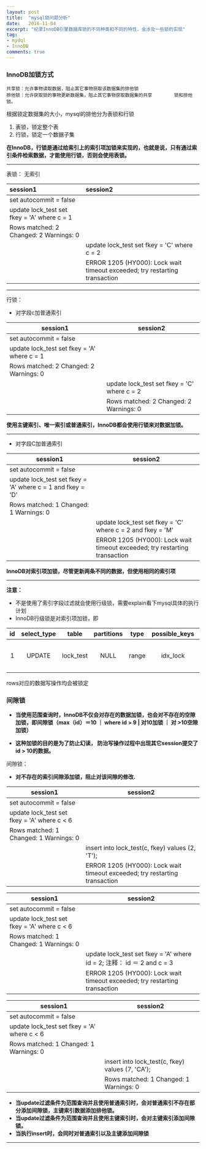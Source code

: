 ```yaml
---
layout: post
title:  "mysql锁问题分析"
date:   2016-11-04
excerpt: "纪录InnoDB引擎数据库锁的不同种类和不同的特性，会涉及一些锁的实现"
tag:
- mydql
- InnoDB
comments: true
---
```


### InnoDB加锁方式

 	共享锁：允许事物读取数据，阻止其它事物获取该数据集的排他锁
 	排他锁：允许获取锁的事物更新数据集，阻止其它事物获取数据集的共享		锁和排他锁。


 根据锁定数据集的大小，mysql的排他分为表锁和行锁

1. 表锁，锁定整个表
2. 行锁，锁定一个数据子集

__在InnoDB，行锁是通过给索引上的索引项加锁来实现的，也就是说，只有通过索引条件检索数据，才能使用行锁，否则会使用表锁。__

------------------------------
表锁：
无索引

|session1 | session2|
|:-------- |:--------|
|set autocommit = false   |   |
| update lock_test set fkey = 'A' where c = 1 | |
|Rows matched: 2  Changed: 2  Warnings: 0 | |
 | | update lock_test set fkey = 'C' where c = 2|
 | | ERROR 1205   (HY000): Lock wait timeout exceeded; try restarting transaction|

 ---------------------------

行锁：

* 对字段c加普通索引

session1 | session2
-------- | --------
set autocommit = false   |             
update lock_test set fkey = 'A' where c = 1 |
Rows matched: 2  Changed: 2  Warnings: 0 |
| | update lock_test set fkey = 'C' where c = 2
| | Rows matched: 2  Changed: 2  Warnings: 0


__使用主键索引、唯一索引或普通索引，InnoDB都会使用行锁来对数据加锁。__  

------------------------------------------------

* 对字段C加普通索引

session1 | session2
-------- | --------
set autocommit = false   |             
update lock_test set fkey = 'A' where c = 1 and fkey = 'D' |
Rows matched: 1  Changed: 1  Warnings: 0 |
| | update lock_test set fkey = 'C' where c = 2  and fkey = 'M'
| | ERROR 1205   (HY000): Lock wait timeout exceeded; try restarting transaction


 __InnoDB对索引项加锁，尽管更新两条不同的数据，但使用相同的索引项__

 -------------------------
 __注意：__

 * 不是使用了索引字段过滤就会使用行级锁，需要explain看下mysql具体的执行计划
 * InnoDB行级锁是对索引项加锁，即

| id | select_type | table | partitions | type | possible_keys | key | key_len | ref | rows |filtered | Extra |
| :----: | :----: | :----: | :----: | :----: | :----: | :----: | :----: | :----: | :----: | :----: | ---- |
| 1 | UPDATE | lock_test | NULL | range | idx_lock | idx_lock | 8 | const | 2 | 100.00 | Using where; Using temporary|


   rows对应的数据写操作均会被锁定

### 间隙锁

* __当使用范围查询时，InnoDB不仅会对存在的数据加锁，也会对不存在的空隙加锁，即间隙锁（max（id）＝10 ｜ where id > 9 | 对10加锁 ｜ 对 >10空隙加锁）__

* __这种加锁的目的是为了防止幻读， 防治写操作过程中出现其它session提交了id > 10的数据。__

间隙锁：

* __对不存在的索引间隙添加锁，阻止对该间隙的修改.__

session1 | session2
-------- | --------
set autocommit = false   |             
update lock_test set fkey = 'A' where c < 6 |
Rows matched: 1  Changed: 1  Warnings: 0 |
| | insert into lock_test(c, fkey) values (2, 'T');
| | ERROR 1205   (HY000): Lock wait timeout exceeded; try restarting transaction


 session1 | session2
-------- | --------
set autocommit = false   |             
update lock_test set fkey = 'A' where c < 6 |
Rows matched: 1  Changed: 1  Warnings: 0 |
| | update lock_test set fkey = 'A' where id = 2; 注释： id ＝ 2 and c = 3
| | ERROR 1205   (HY000): Lock wait timeout exceeded; try restarting transaction


  session1 | session2
-------- | --------
set autocommit = false   |             
update lock_test set fkey = 'A' where c < 6 |
Rows matched: 1  Changed: 1  Warnings: 0 |
| | insert into lock_test(c, fkey) values (7, 'CA');
| | Rows matched: 1 Changed: 1 Warnings: 0


 * __当update过滤条件为范围查询并且使用普通索引时，会对普通索引不存在部分添加间隙锁，主键索引数据添加排他锁。__
 * __当update过滤条件为范围查询并且使用主键索引时，会对主键索引添加间隙锁。__
 * __当执行insert时，会同时对普通索引以及主键添加间隙锁__

_________________
